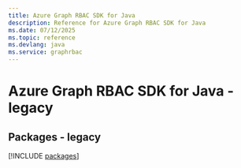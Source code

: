 ```yaml
---
title: Azure Graph RBAC SDK for Java
description: Reference for Azure Graph RBAC SDK for Java
ms.date: 07/12/2025
ms.topic: reference
ms.devlang: java
ms.service: graphrbac
---
```

# Azure Graph RBAC SDK for Java - legacy
## Packages - legacy
[!INCLUDE [packages](graph-rbac-index.md)]